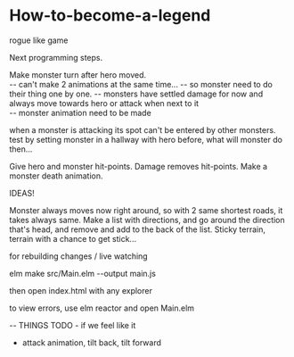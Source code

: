 # How-to-become-a-legend
rogue like game

Next programming steps.

Make monster turn after hero moved.    
    -- can't make 2 animations at the same time...
    -- so monster need to do their thing one by one.
    -- monsters have settled damage for now and always move towards hero or attack when next to it    
    -- monster animation need to be made    

when a monster is attacking its spot can't be entered by other monsters.
test by setting monster in a hallway with hero before, what will monster do then...

Give hero and monster hit-points. Damage removes hit-points.
Make a monster death animation.



IDEAS!

Monster always moves now right around, so with 2 same shortest roads, it takes always same. Make a list with directions,
        and go around the direction that's head, and remove and add to the back of the list.
Sticky terrain, terrain with a chance to get stick...





for rebuilding changes / live watching 

elm make src/Main.elm --output main.js

then open index.html with any explorer


to view errors, use elm reactor and open Main.elm


 -- THINGS TODO - if we feel like it
 
- attack animation, tilt back, tilt forward